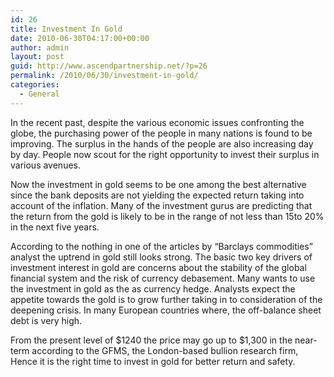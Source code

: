 ```yaml
---
id: 26
title: Investment In Gold
date: 2010-06-30T04:17:00+00:00
author: admin
layout: post
guid: http://www.ascendpartnership.net/?p=26
permalink: /2010/06/30/investment-in-gold/
categories:
  - General
---
```

In the recent past, despite the various economic issues confronting the globe, the purchasing power of the people in many nations is found to be improving. The surplus in the hands of the people are also increasing day by day. People now scout for the right opportunity to invest their surplus in various avenues.

Now the investment in gold seems to be one among the best alternative since the bank deposits are not yielding the expected return taking into account of the inflation. Many of the investment gurus are predicting that the return from the gold is likely to be in the range of not less than 15to 20% in the next five years.

According to the nothing in one of the articles by &#8220;Barclays commodities&#8221; analyst the uptrend in gold still looks strong. The basic two key drivers of investment interest in gold are concerns about the stability of the global financial system and the risk of currency debasement. Many wants to use the investment in gold as the as currency hedge. Analysts expect the appetite towards the gold is to grow further taking in to consideration of the deepening crisis. In many European countries where, the off-balance sheet debt is very high.

From the present level of $1240 the price may go up to $1,300 in the near-term according to the GFMS, the London-based bullion research firm, Hence it is the right time to invest in gold for better return and safety.
